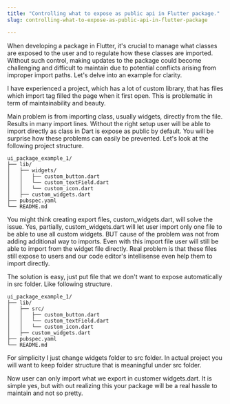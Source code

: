 ```yaml
---
title: "Controlling what to expose as public api in Flutter package."
slug: controlling-what-to-expose-as-public-api-in-flutter-package

---
```


When developing a package in Flutter, it's crucial to manage what classes are exposed to the user and to regulate how these classes are imported. Without such control, making updates to the package could become challenging and difficult to maintain due to potential conflicts arising from improper import paths. Let's delve into an example for clarity.

I have experienced a project, which has a lot of custom library, that has files which import tag filled the page when it first open. This is problematic in term of maintainability and beauty.

Main problem is from importing class, usually widgets, directly from the file. Results in many import lines. Without the right setup user will be able to import directly as class in Dart is expose as public by default. You will be surprise how these problems can easily be prevented. Let's look at the following project structure.

```plaintext
ui_package_example_1/
├── lib/
│   ├── widgets/
│   │   ├── custom_button.dart
│   │   └── custom_textField.dart
│   │   └── custom_icon.dart
│   ├── custom_widgets.dart
├── pubspec.yaml
└── README.md
```

You might think creating export files, custom\_widgets.dart, will solve the issue. Yes, partially, custom\_widgets.dart will let user import only one file to be able to use all custom widgets. BUT cause of the problem was not from adding additional way to imports. Even with this import file user will still be able to import from the widget file directly. Real problem is that these files still expose to users and our code editor's intellisense even help them to import directly.

The solution is easy, just put file that we don't want to expose automatically in src folder. Like following structure.

```plaintext
ui_package_example_1/
├── lib/
│   ├── src/
│   │   ├── custom_button.dart
│   │   └── custom_textField.dart
│   │   └── custom_icon.dart
│   ├── custom_widgets.dart
├── pubspec.yaml
└── README.md
```

For simplicity I just change widgets folder to src folder. In actual project you will want to keep folder structure that is meaningful under src folder.

Now user can only import what we export in customer widgets.dart. It is simple yes, but with out realizing this your package will be a real hassle to maintain and not so pretty.